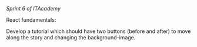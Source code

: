*Sprint 6 of ITAcademy*

React fundamentals:  

Develop a tutorial which should have two buttons (before and after) to move along the story and changing the background-image. 
